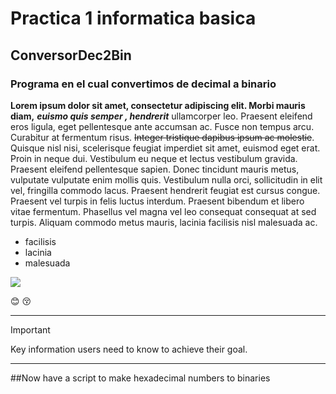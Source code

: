 # Practica 1 informatica basica
## ConversorDec2Bin
### Programa en el cual convertimos de decimal a binario

**Lorem ipsum dolor sit amet, consectetur adipiscing elit. Morbi mauris diam,**
___euismo quis semper , hendrerit___ ullamcorper leo. Praesent eleifend eros ligula,
eget pellentesque ante accumsan ac. Fusce non tempus arcu. Curabitur at fermentum risus.
~~Integer tristique dapibus ipsum ac molestie~~. Quisque nisl nisi, scelerisque feugiat imperdiet sit amet, 
euismod eget erat. Proin in neque dui. Vestibulum eu neque et lectus vestibulum gravida. 
Praesent eleifend pellentesque sapien. Donec tincidunt mauris metus, vulputate vulputate enim mollis quis.
Vestibulum nulla orci, sollicitudin in elit vel, fringilla commodo lacus. Praesent hendrerit feugiat est cursus congue.
Praesent vel turpis in felis luctus interdum. Praesent bibendum et libero vitae fermentum. Phasellus vel magna vel leo consequat consequat at sed turpis.
Aliquam commodo metus mauris, lacinia facilisis nisl malesuada ac. 

* facilisis
* lacinia
* malesuada

![](https://encrypted-tbn0.gstatic.com/images?q=tbn:ANd9GcSdI5h6LZxis-xvMA-mioIFBUdBqrofceIn1A&s)

:blush:
:kissing_closed_eyes:

------

> [!IMPORTANT]
> Key information users need to know to achieve their goal.

------

##Now have a  script to make hexadecimal numbers to binaries
